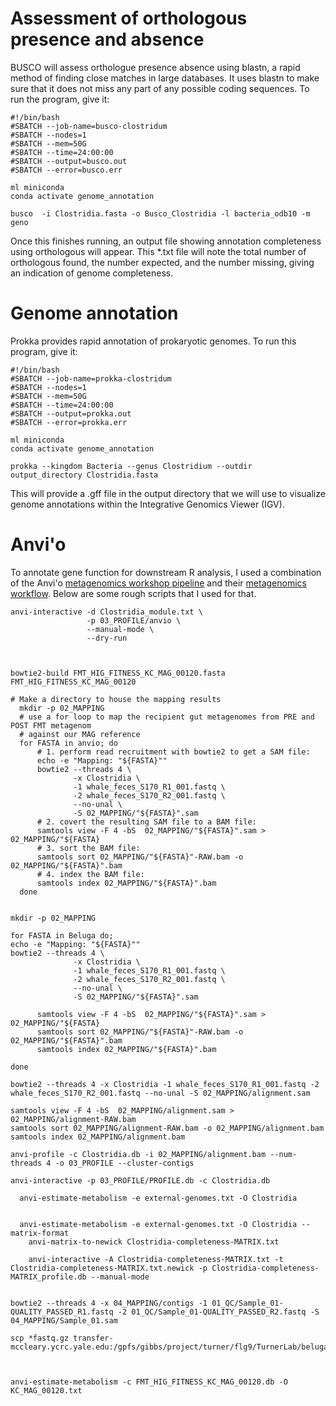 # Assessment of orthologous presence and absence

BUSCO will assess orthologue presence absence using blastn, a rapid method of finding close matches in large databases. It uses blastn to make sure that it does not miss any part of any possible coding sequences. To run the program, give it: 

```
#!/bin/bash
#SBATCH --job-name=busco-clostridum
#SBATCH --nodes=1
#SBATCH --mem=50G
#SBATCH --time=24:00:00
#SBATCH --output=busco.out
#SBATCH --error=busco.err

ml miniconda 
conda activate genome_annotation

busco  -i Clostridia.fasta -o Busco_Clostridia -l bacteria_odb10 -m geno
```

Once this finishes running, an output file showing annotation completeness using orthologous will appear. This *.txt file will note the total number of orthologous found, the number expected, and the number missing, giving an indication of genome completeness. 

# Genome annotation 

Prokka provides rapid annotation of prokaryotic genomes. To run this program, give it: 

```
#!/bin/bash
#SBATCH --job-name=prokka-clostridum
#SBATCH --nodes=1
#SBATCH --mem=50G
#SBATCH --time=24:00:00
#SBATCH --output=prokka.out
#SBATCH --error=prokka.err

ml miniconda 
conda activate genome_annotation

prokka --kingdom Bacteria --genus Clostridium --outdir output_directory Clostridia.fasta
```

This will provide a .gff file in the output directory that we will use to visualize genome annotations within the Integrative Genomics Viewer (IGV). 

# Anvi'o 

To annotate gene function for downstream R analysis, I used a combination of the Anvi'o [metagenomics workshop pipeline](https://github.com/fgonzalez3/beluga_metagenome/blob/main/README.pdf) and their [metagenomics workflow](https://merenlab.org/2016/06/22/anvio-tutorial-v2/). Below are some rough scripts that I used for that. 

```
anvi-interactive -d Clostridia_module.txt \
                 -p 03_PROFILE/anvio \
                 --manual-mode \
                 --dry-run



bowtie2-build FMT_HIG_FITNESS_KC_MAG_00120.fasta FMT_HIG_FITNESS_KC_MAG_00120
 
# Make a directory to house the mapping results
  mkdir -p 02_MAPPING
  # use a for loop to map the recipient gut metagenomes from PRE and POST FMT metagenom
  # against our MAG reference
  for FASTA in anvio; do
      # 1. perform read recruitment with bowtie2 to get a SAM file:
      echo -e "Mapping: "${FASTA}""
      bowtie2 --threads 4 \
              -x Clostridia \
              -1 whale_feces_S170_R1_001.fastq \
              -2 whale_feces_S170_R2_001.fastq \
              --no-unal \
              -S 02_MAPPING/"${FASTA}".sam
      # 2. covert the resulting SAM file to a BAM file:
      samtools view -F 4 -bS  02_MAPPING/"${FASTA}".sam > 02_MAPPING/"${FASTA}
      # 3. sort the BAM file:
      samtools sort 02_MAPPING/"${FASTA}"-RAW.bam -o 02_MAPPING/"${FASTA}".bam
      # 4. index the BAM file:
      samtools index 02_MAPPING/"${FASTA}".bam
  done


mkdir -p 02_MAPPING

for FASTA in Beluga do; 
echo -e "Mapping: "${FASTA}""
bowtie2 --threads 4 \
              -x Clostridia \
              -1 whale_feces_S170_R1_001.fastq \
              -2 whale_feces_S170_R2_001.fastq \
              --no-unal \
              -S 02_MAPPING/"${FASTA}".sam

      samtools view -F 4 -bS  02_MAPPING/"${FASTA}".sam > 02_MAPPING/"${FASTA}
      samtools sort 02_MAPPING/"${FASTA}"-RAW.bam -o 02_MAPPING/"${FASTA}".bam
      samtools index 02_MAPPING/"${FASTA}".bam

done

bowtie2 --threads 4 -x Clostridia -1 whale_feces_S170_R1_001.fastq -2 whale_feces_S170_R2_001.fastq --no-unal -S 02_MAPPING/alignment.sam

samtools view -F 4 -bS  02_MAPPING/alignment.sam > 02_MAPPING/alignment-RAW.bam
samtools sort 02_MAPPING/alignment-RAW.bam -o 02_MAPPING/alignment.bam
samtools index 02_MAPPING/alignment.bam

anvi-profile -c Clostridia.db -i 02_MAPPING/alignment.bam --num-threads 4 -o 03_PROFILE --cluster-contigs

anvi-interactive -p 03_PROFILE/PROFILE.db -c Clostridia.db

  anvi-estimate-metabolism -e external-genomes.txt -O Clostridia


  anvi-estimate-metabolism -e external-genomes.txt -O Clostridia --matrix-format
    anvi-matrix-to-newick Clostridia-completeness-MATRIX.txt

    anvi-interactive -A Clostridia-completeness-MATRIX.txt -t Clostridia-completeness-MATRIX.txt.newick -p Clostridia-completeness-MATRIX_profile.db --manual-mode


bowtie2 --threads 4 -x 04_MAPPING/contigs -1 01_QC/Sample_01-QUALITY_PASSED_R1.fastq -2 01_QC/Sample_01-QUALITY_PASSED_R2.fastq -S 04_MAPPING/Sample_01.sam

scp *fastq.gz transfer-mccleary.ycrc.yale.edu:/gpfs/gibbs/project/turner/flg9/TurnerLab/beluga_feces/china_metagenome


 
anvi-estimate-metabolism -c FMT_HIG_FITNESS_KC_MAG_00120.db -O KC_MAG_00120.txt
```

